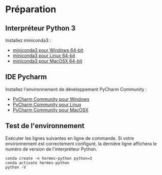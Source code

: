 # Préparation

## Interpréteur Python 3

Installez miniconda3 :

- [miniconda3 pour Windows 64-bit]
- [miniconda3 pour Linux 64-bit]
- [miniconda3 pour MacOSX 64-bit]

## IDE Pycharm

Installez l'environnement de développement PyCharm Community :

- [PyCharm Community pour Windows]
- [PyCharm Community pour Linux]
- [PyCharm Community pour MacOSX]

## Test de l'environnement

Exécuter les lignes suivantes en ligne de commande.
Si votre environnement est correctement configuré, la dernière ligne affichera le numéro de version de l'interpréteur Python. 

```
conda create -n hermes-python python=3
conda activate hermes-python
python -V
```

[miniconda3 pour Windows 64-bit]: https://repo.anaconda.com/miniconda/Miniconda3-latest-Windows-x86_64.exe
[miniconda3 pour Linux 64-bit]: https://repo.anaconda.com/miniconda/Miniconda3-latest-Linux-x86_64.sh
[miniconda3 pour MacOSX 64-bit]: https://repo.anaconda.com/miniconda/Miniconda3-latest-MacOSX-x86_64.sh
[PyCharm Community pour Windows]: https://www.jetbrains.com/pycharm/download/download-thanks.html?platform=windows&code=PCC
[PyCharm Community pour Linux]: https://www.jetbrains.com/pycharm/download/download-thanks.html?platform=linux&code=PCC
[PyCharm Community pour MacOSX]: https://www.jetbrains.com/pycharm/download/download-thanks.html?platform=mac&code=PCC
